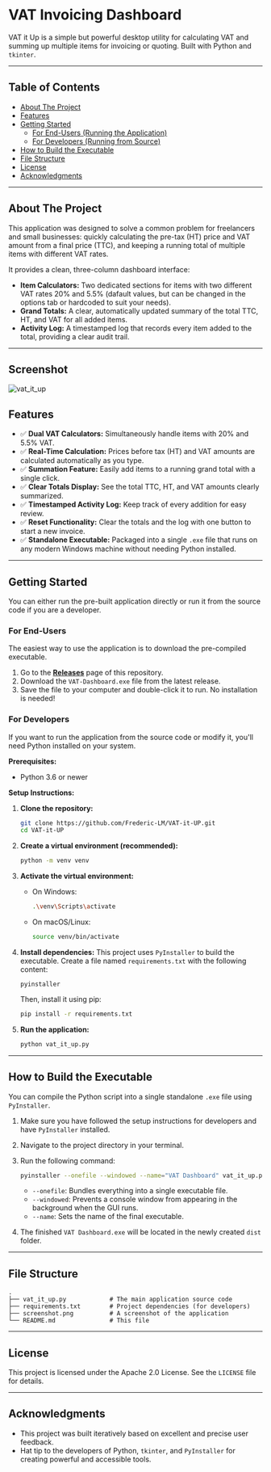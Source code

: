 # VAT Invoicing Dashboard

VAT it Up is a  simple but powerful desktop utility for calculating VAT and summing up multiple items for invoicing or quoting. Built with Python and `tkinter`.


---

## Table of Contents
- [About The Project](#about-the-project)
- [Features](#features)
- [Getting Started](#getting-started)
  - [For End-Users (Running the Application)](#for-end-users)
  - [For Developers (Running from Source)](#for-developers)
- [How to Build the Executable](#how-to-build-the-executable)
- [File Structure](#file-structure)
- [License](#license)
- [Acknowledgments](#acknowledgments)

---


## About The Project

This application was designed to solve a common problem for freelancers and small businesses: quickly calculating the pre-tax (HT) price and VAT amount from a final price (TTC), and keeping a running total of multiple items with different VAT rates.

It provides a clean, three-column dashboard interface:
- **Item Calculators:** Two dedicated sections for items with two different VAT rates 20% and 5.5% (dafault values, but can be changed in the options tab or hardcoded to suit your needs).
- **Grand Totals:** A clear, automatically updated summary of the total TTC, HT, and VAT for all added items.
- **Activity Log:** A timestamped log that records every item added to the total, providing a clear audit trail.

---
## Screenshot

![vat_it_up](https://github.com/user-attachments/assets/d47b71f6-e66b-4671-b792-c5d50a141dbf)


## Features

- ✅ **Dual VAT Calculators:** Simultaneously handle items with 20% and 5.5% VAT.
- ✅ **Real-Time Calculation:** Prices before tax (HT) and VAT amounts are calculated automatically as you type.
- ✅ **Summation Feature:** Easily add items to a running grand total with a single click.
- ✅ **Clear Totals Display:** See the total TTC, HT, and VAT amounts clearly summarized.
- ✅ **Timestamped Activity Log:** Keep track of every addition for easy review.
- ✅ **Reset Functionality:** Clear the totals and the log with one button to start a new invoice.
- ✅ **Standalone Executable:** Packaged into a single `.exe` file that runs on any modern Windows machine without needing Python installed.

---

## Getting Started

You can either run the pre-built application directly or run it from the source code if you are a developer.

### For End-Users

The easiest way to use the application is to download the pre-compiled executable.

1.  Go to the [**Releases**](https://github.com/Frederic-LM/VAT-it-UP/releases) page of this repository.
2.  Download the `VAT-Dashboard.exe` file from the latest release.
3.  Save the file to your computer and double-click it to run. No installation is needed!

### For Developers

If you want to run the application from the source code or modify it, you'll need Python installed on your system.

**Prerequisites:**
- Python 3.6 or newer

**Setup Instructions:**

1.  **Clone the repository:**
    ```sh
    git clone https://github.com/Frederic-LM/VAT-it-UP.git
    cd VAT-it-UP
    ```

2.  **Create a virtual environment (recommended):**
    ```sh
    python -m venv venv
    ```

3.  **Activate the virtual environment:**
    - On Windows:
      ```sh
      .\venv\Scripts\activate
      ```
    - On macOS/Linux:
      ```sh
      source venv/bin/activate
      ```

4.  **Install dependencies:**
    This project uses `PyInstaller` to build the executable. Create a file named `requirements.txt` with the following content:
    ```
    pyinstaller
    ```
    Then, install it using pip:
    ```sh
    pip install -r requirements.txt
    ```

5.  **Run the application:**
    ```sh
    python vat_it_up.py
    ```

---

## How to Build the Executable

You can compile the Python script into a single standalone `.exe` file using `PyInstaller`.

1.  Make sure you have followed the setup instructions for developers and have `PyInstaller` installed.
2.  Navigate to the project directory in your terminal.
3.  Run the following command:
    ```sh
    pyinstaller --onefile --windowed --name="VAT Dashboard" vat_it_up.py
    ```
    - `--onefile`: Bundles everything into a single executable file.
    - `--windowed`: Prevents a console window from appearing in the background when the GUI runs.
    - `--name`: Sets the name of the final executable.

4.  The finished `VAT Dashboard.exe` will be located in the newly created `dist` folder.

---

## File Structure

```
.
├── vat_it_up.py            # The main application source code
├── requirements.txt        # Project dependencies (for developers)
├── screenshot.png          # A screenshot of the application
└── README.md               # This file
```

---

## License

This project is licensed under the Apache 2.0 License. See the `LICENSE` file for details.

---

## Acknowledgments

- This project was built iteratively based on excellent and precise user feedback.
- Hat tip to the developers of Python, `tkinter`, and `PyInstaller` for creating powerful and accessible tools.
